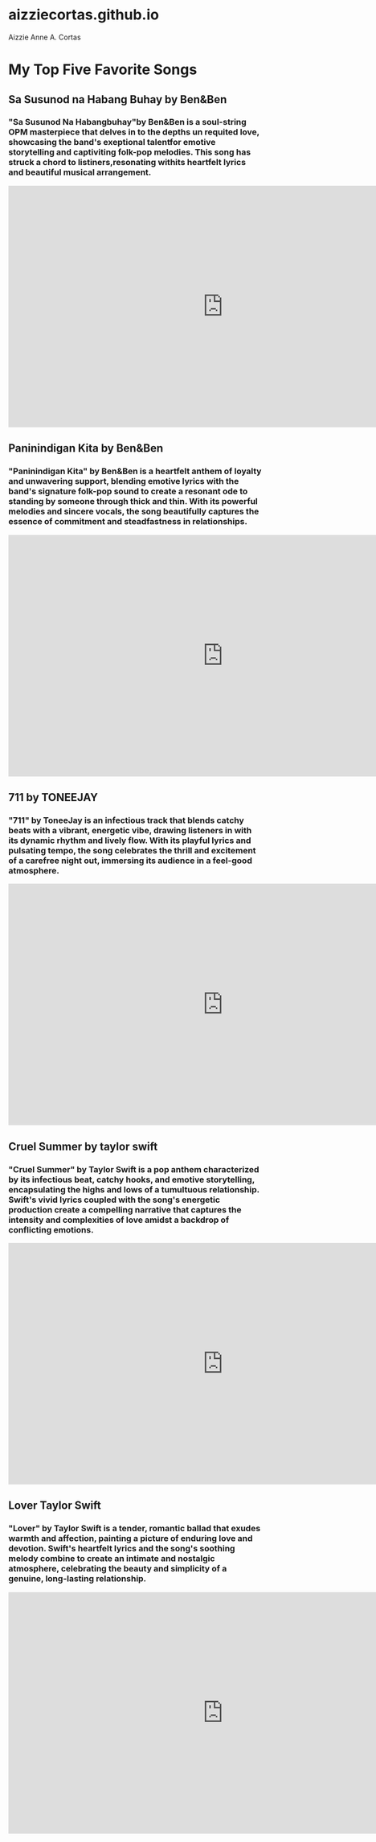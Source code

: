 # aizziecortas.github.io
Aizzie Anne A. Cortas

# My Top Five Favorite Songs

## Sa Susunod na Habang Buhay by Ben&Ben
### "Sa Susunod Na Habangbuhay"by Ben&Ben is a soul-string OPM masterpiece that delves in to the depths un requited love, showcasing the band's exeptional talentfor emotive storytelling  and captiviting folk-pop melodies. This song has struck a chord to listiners,resonating withits heartfelt lyrics and beautiful musical arrangement.
<iframe width="853" height="480" src="https://www.youtube.com/embed/yB2J6kXxJIY" title="Ben&amp;Ben - Sa Susunod na Habang Buhay | Official Lyric Video" frameborder="0" allow="accelerometer; autoplay; clipboard-write; encrypted-media; gyroscope; picture-in-picture; web-share" allowfullscreen></iframe> 

## Paninindigan Kita by Ben&Ben
### "Paninindigan Kita" by Ben&Ben is a heartfelt anthem of loyalty and unwavering support, blending emotive lyrics with the band's signature folk-pop sound to create a resonant ode to standing by someone through thick and thin. With its powerful melodies and sincere vocals, the song beautifully captures the essence of commitment and steadfastness in relationships.

<iframe width="853" height="480" src="https://www.youtube.com/embed/EMSAEKeloC8" title="Ben&amp;Ben - Paninindigan Kita | Official Lyric Video" frameborder="0" allow="accelerometer; autoplay; clipboard-write; encrypted-media; gyroscope; picture-in-picture; web-share" allowfullscreen></iframe>

## 711 by TONEEJAY 
### "711" by ToneeJay is an infectious track that blends catchy beats with a vibrant, energetic vibe, drawing listeners in with its dynamic rhythm and lively flow. With its playful lyrics and pulsating tempo, the song celebrates the thrill and excitement of a carefree night out, immersing its audience in a feel-good atmosphere.

 <iframe width="853" height="480" src="https://www.youtube.com/embed/9RJ-oc7cvW0" title="TONEEJAY - 711 (Official Lyric Video)" frameborder="0" allow="accelerometer; autoplay; clipboard-write; encrypted-media; gyroscope; picture-in-picture; web-share" allowfullscreen></iframe>


## Cruel Summer by taylor swift
### "Cruel Summer" by Taylor Swift is a pop anthem characterized by its infectious beat, catchy hooks, and emotive storytelling, encapsulating the highs and lows of a tumultuous relationship. Swift's vivid lyrics coupled with the song's energetic production create a compelling narrative that captures the intensity and complexities of love amidst a backdrop of conflicting emotions.
<iframe width="853" height="480" src="https://www.youtube.com/embed/JLJcHbYSlB8" title="Taylor Swift - Cruel Summer" frameborder="0" allow="accelerometer; autoplay; clipboard-write; encrypted-media; gyroscope; picture-in-picture; web-share" allowfullscreen></iframe>

## Lover Taylor Swift
### "Lover" by Taylor Swift is a tender, romantic ballad that exudes warmth and affection, painting a picture of enduring love and devotion. Swift's heartfelt lyrics and the song's soothing melody combine to create an intimate and nostalgic atmosphere, celebrating the beauty and simplicity of a genuine, long-lasting relationship.

<iframe width="853" height="480" src="https://www.youtube.com/embed/-BjZmE2gtdo" title="Taylor Swift - Lover (Official Music Video)" frameborder="0" allow="accelerometer; autoplay; clipboard-write; encrypted-media; gyroscope; picture-in-picture; web-share" allowfullscreen></iframe>

